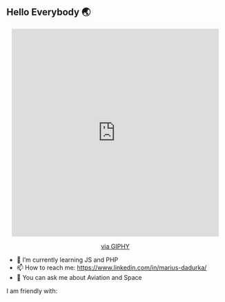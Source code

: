 ##                                                    Hello Everybody 🌏

<div id="header" align="center">
  <iframe src="https://giphy.com/embed/NcX5bAU7qyPPCJfruF" width="480" height="480" frameBorder="0" class="giphy-embed" allowFullScreen></iframe><p><a href="https://giphy.com/stickers/Yappa-yappa-yapproved-yappabe-NcX5bAU7qyPPCJfruF">via GIPHY</a></p>
</div>



- 🌱 I’m currently learning JS and PHP
- 📫 How to reach me: https://www.linkedin.com/in/marius-dadurka/
- 💬 You can ask me about Aviation and Space 

I am friendly with:


<!--
**MariusKuria/MariusKuria** is a ✨ _special_ ✨ repository because its `README.md` (this file) appears on your GitHub profile.

Here are some ideas to get you started:

- 🔭 I’m currently working on ...

- 👯 I’m looking to collaborate on ...
- 🤔 I’m looking for help with ...
- 💬 Ask me about ...

- 😄 Pronouns: ...
- ⚡ Fun fact: ...
-->
